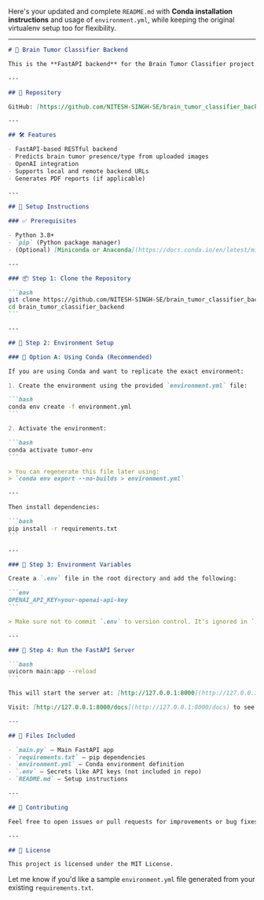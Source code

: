 Here's your updated and complete `README.md` with **Conda installation instructions** and usage of `environment.yml`, while keeping the original virtualenv setup too for flexibility.

---

````markdown
# 🧠 Brain Tumor Classifier Backend

This is the **FastAPI backend** for the Brain Tumor Classifier project. It provides an API for classifying brain tumor images using a deep learning model. It also supports image uploading, prediction, and integration with a frontend application.

---

## 🔗 Repository

GitHub: [https://github.com/NITESH-SINGH-SE/brain_tumor_classifier_backend.git](https://github.com/NITESH-SINGH-SE/brain_tumor_classifier_backend.git)

---

## 🛠️ Features

- FastAPI-based RESTful backend
- Predicts brain tumor presence/type from uploaded images
- OpenAI integration
- Supports local and remote backend URLs
- Generates PDF reports (if applicable)

---

## 🧪 Setup Instructions

### ✅ Prerequisites

- Python 3.8+
- `pip` (Python package manager)
- (Optional) [Miniconda or Anaconda](https://docs.conda.io/en/latest/miniconda.html) for Conda-based environments

---

### 📦 Step 1: Clone the Repository

```bash
git clone https://github.com/NITESH-SINGH-SE/brain_tumor_classifier_backend.git
cd brain_tumor_classifier_backend
```

---

## 📁 Step 2: Environment Setup

### 🧰 Option A: Using Conda (Recommended)

If you are using Conda and want to replicate the exact environment:

1. Create the environment using the provided `environment.yml` file:

```bash
conda env create -f environment.yml
```

2. Activate the environment:

```bash
conda activate tumor-env
```

> You can regenerate this file later using:  
> `conda env export --no-builds > environment.yml`

---

Then install dependencies:

```bash
pip install -r requirements.txt
```

---

### 🔐 Step 3: Environment Variables

Create a `.env` file in the root directory and add the following:

```env
OPENAI_API_KEY=your-openai-api-key
```

> Make sure not to commit `.env` to version control. It's ignored in `.gitignore`.

---

### 🚀 Step 4: Run the FastAPI Server

```bash
uvicorn main:app --reload
```

This will start the server at: [http://127.0.0.1:8000](http://127.0.0.1:8000)

Visit: [http://127.0.0.1:8000/docs](http://127.0.0.1:8000/docs) to see the Swagger UI.

---

## 📄 Files Included

- `main.py` — Main FastAPI app
- `requirements.txt` — pip dependencies
- `environment.yml` — Conda environment definition
- `.env` — Secrets like API keys (not included in repo)
- `README.md` — Setup instructions

---

## 🤝 Contributing

Feel free to open issues or pull requests for improvements or bug fixes.

---

## 📜 License

This project is licensed under the MIT License.
````

Let me know if you'd like a sample `environment.yml` file generated from your existing `requirements.txt`.
